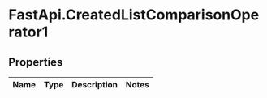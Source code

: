 # FastApi.CreatedListComparisonOperator1

## Properties
Name | Type | Description | Notes
------------ | ------------- | ------------- | -------------
